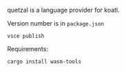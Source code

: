 quetzal is a language provider for koatl.

Version number is in `package.json`

```
vsce publish
```

Requirements:

```
cargo install wasm-tools
```
